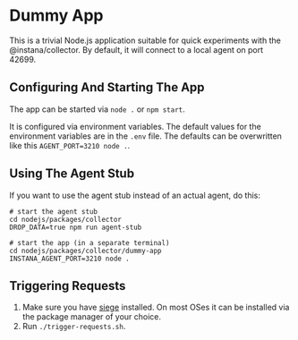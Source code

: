 # Dummy App

This is a trivial Node.js application suitable for quick experiments with the @instana/collector. By default, it will
connect to a local agent on port 42699.

## Configuring And Starting The App

The app can be started via `node .` or `npm start`.

It is configured via environment variables. The default values for the environment variables are in the `.env` file.
The defaults can be overwritten like this `AGENT_PORT=3210 node .`.

## Using The Agent Stub

If you want to use the agent stub instead of an actual agent, do this:

```
# start the agent stub
cd nodejs/packages/collector
DROP_DATA=true npm run agent-stub

# start the app (in a separate terminal)
cd nodejs/packages/collector/dummy-app
INSTANA_AGENT_PORT=3210 node .
```

## Triggering Requests

1. Make sure you have [siege](https://www.joedog.org/siege-home/) installed. On most OSes it can be installed via the package manager of your choice.
2. Run `./trigger-requests.sh`.

